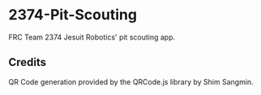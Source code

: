 # 2374-Pit-Scouting
FRC Team 2374 Jesuit Robotics' pit scouting app.

## Credits
QR Code generation provided by the QRCode.js library by Shim Sangmin.
